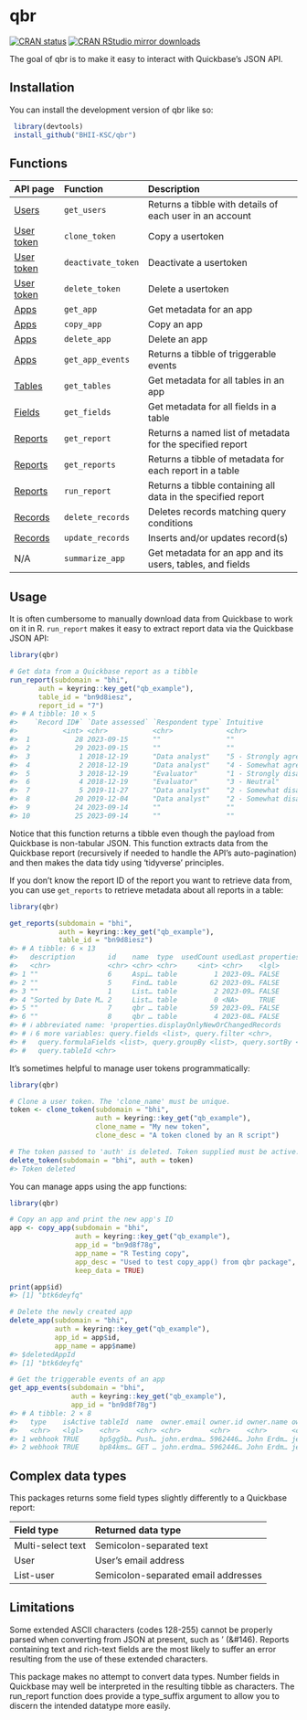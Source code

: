 
<!-- README.md is generated from README.Rmd. Please edit that file -->

# qbr

<!-- badges: start -->

[![CRAN
status](https://www.r-pkg.org/badges/version/qbr)](https://cran.r-project.org/package=qbr)
[![CRAN RStudio mirror
downloads](http://cranlogs.r-pkg.org/badges/qbr)](https://cran.r-project.org/package=qbr)
<!-- badges: end -->

The goal of qbr is to make it easy to interact with Quickbase’s JSON
API.

## Installation

You can install the development version of qbr like so:

``` r
 library(devtools)
 install_github("BHII-KSC/qbr")
```

## Functions

| API page                                                                    | Function           | Description                                                  |
|:----------------------------------------------------------------------------|:-------------------|:-------------------------------------------------------------|
| [Users](https://developer.quickbase.com/operation/getUsers)                 | `get_users`        | Returns a tibble with details of each user in an account     |
| [User token](https://developer.quickbase.com/operation/cloneUserToken)      | `clone_token`      | Copy a usertoken                                             |
| [User token](https://developer.quickbase.com/operation/deactivateUserToken) | `deactivate_token` | Deactivate a usertoken                                       |
| [User token](https://developer.quickbase.com/operation/deleteUserToken)     | `delete_token`     | Delete a usertoken                                           |
| [Apps](https://developer.quickbase.com/operation/getApp)                    | `get_app`          | Get metadata for an app                                      |
| [Apps](https://developer.quickbase.com/operation/copyApp)                   | `copy_app`         | Copy an app                                                  |
| [Apps](https://developer.quickbase.com/operation/deleteApp)                 | `delete_app`       | Delete an app                                                |
| [Apps](https://developer.quickbase.com/operation/getAppEvents)              | `get_app_events`   | Returns a tibble of triggerable events                       |
| [Tables](https://developer.quickbase.com/operation/getAppTables)            | `get_tables`       | Get metadata for all tables in an app                        |
| [Fields](https://developer.quickbase.com/operation/getFields)               | `get_fields`       | Get metadata for all fields in a table                       |
| [Reports](https://developer.quickbase.com/operation/getReport)              | `get_report`       | Returns a named list of metadata for the specified report    |
| [Reports](https://developer.quickbase.com/operation/getTableReports)        | `get_reports`      | Returns a tibble of metadata for each report in a table      |
| [Reports](https://developer.quickbase.com/operation/runReport)              | `run_report`       | Returns a tibble containing all data in the specified report |
| [Records](https://developer.quickbase.com/operation/deleteRecords)          | `delete_records`   | Deletes records matching query conditions                    |
| [Records](https://developer.quickbase.com/operation/upsert)                 | `update_records`   | Inserts and/or updates record(s)                             |
| N/A                                                                         | `summarize_app`    | Get metadata for an app and its users, tables, and fields    |

## Usage

It is often cumbersome to manually download data from Quickbase to work
on it in R. `run_report` makes it easy to extract report data via the
Quickbase JSON API:

``` r
library(qbr)

# Get data from a Quickbase report as a tibble
run_report(subdomain = "bhi",
       auth = keyring::key_get("qb_example"),
       table_id = "bn9d8iesz",
       report_id = "7")
#> # A tibble: 10 × 5
#>    `Record ID#` `Date assessed` `Respondent type` Intuitive           Accessible
#>           <int> <chr>           <chr>             <chr>               <chr>     
#>  1           28 2023-09-15      ""                ""                  ""        
#>  2           29 2023-09-15      ""                ""                  ""        
#>  3            1 2018-12-19      "Data analyst"    "5 - Strongly agre… "4 - Some…
#>  4            2 2018-12-19      "Data analyst"    "4 - Somewhat agre… "4 - Some…
#>  5            3 2018-12-19      "Evaluator"       "1 - Strongly disa… "2 - Some…
#>  6            4 2018-12-19      "Evaluator"       "3 - Neutral"       "4 - Some…
#>  7            5 2019-11-27      "Data analyst"    "2 - Somewhat disa… "4 - Some…
#>  8           20 2019-12-04      "Data analyst"    "2 - Somewhat disa… "3 - Neut…
#>  9           24 2023-09-14      ""                ""                  ""        
#> 10           25 2023-09-14      ""                ""                  ""
```

Notice that this function returns a tibble even though the payload from
Quickbase is non-tabular JSON. This function extracts data from the
Quickbase report (recursively if needed to handle the API’s
auto-pagination) and then makes the data tidy using ‘tidyverse’
principles.

If you don’t know the report ID of the report you want to retrieve data
from, you can use `get_reports` to retrieve metadata about all reports
in a table:

``` r
library(qbr)

get_reports(subdomain = "bhi",
            auth = keyring::key_get("qb_example"),
            table_id = "bn9d8iesz")
#> # A tibble: 6 × 13
#>   description        id    name  type  usedCount usedLast properties.displayOn…¹
#>   <chr>              <chr> <chr> <chr>     <int> <chr>    <lgl>                 
#> 1 ""                 6     Aspi… table         1 2023-09… FALSE                 
#> 2 ""                 5     Find… table        62 2023-09… FALSE                 
#> 3 ""                 1     List… table         2 2023-09… FALSE                 
#> 4 "Sorted by Date M… 2     List… table         0 <NA>     TRUE                  
#> 5 ""                 7     qbr … table        59 2023-09… FALSE                 
#> 6 ""                 8     qbr … table         4 2023-08… FALSE                 
#> # ℹ abbreviated name: ¹​properties.displayOnlyNewOrChangedRecords
#> # ℹ 6 more variables: query.fields <list>, query.filter <chr>,
#> #   query.formulaFields <list>, query.groupBy <list>, query.sortBy <list>,
#> #   query.tableId <chr>
```

It’s sometimes helpful to manage user tokens programmatically:

``` r
library(qbr)

# Clone a user token. The 'clone_name' must be unique. 
token <- clone_token(subdomain = "bhi", 
                     auth = keyring::key_get("qb_example"),
                     clone_name = "My new token",
                     clone_desc = "A token cloned by an R script")

# The token passed to 'auth' is deleted. Token supplied must be active.
delete_token(subdomain = "bhi", auth = token)
#> Token deleted
```

You can manage apps using the app functions:

``` r
library(qbr)

# Copy an app and print the new app's ID
app <- copy_app(subdomain = "bhi",
                auth = keyring::key_get("qb_example"),
                app_id = "bn9d8f78g",
                app_name = "R Testing copy",
                app_desc = "Used to test copy_app() from qbr package",
                keep_data = TRUE)

print(app$id)
#> [1] "btk6deyfq"

# Delete the newly created app
delete_app(subdomain = "bhi",
           auth = keyring::key_get("qb_example"),
           app_id = app$id,
           app_name = app$name)
#> $deletedAppId
#> [1] "btk6deyfq"

# Get the triggerable events of an app
get_app_events(subdomain = "bhi",
               auth = keyring::key_get("qb_example"),
               app_id = "bn9d8f78g")
#> # A tibble: 2 × 8
#>   type    isActive tableId  name  owner.email owner.id owner.name owner.userName
#>   <chr>   <lgl>    <chr>    <chr> <chr>       <chr>    <chr>      <chr>         
#> 1 webhook TRUE     bp5gg5b… Push… john.erdma… 5962446… John Erdm… jerdmann      
#> 2 webhook TRUE     bp84kms… GET … john.erdma… 5962446… John Erdm… jerdmann
```

## Complex data types

This packages returns some field types slightly differently to a
Quickbase report:

| Field type        | Returned data type                  |
|:------------------|:------------------------------------|
| Multi-select text | Semicolon-separated text            |
| User              | User’s email address                |
| List-user         | Semicolon-separated email addresses |

## Limitations

Some extended ASCII characters (codes 128-255) cannot be properly parsed
when converting from JSON at present, such as ’ (&#146). Reports
containing text and rich-text fields are the most likely to suffer an
error resulting from the use of these extended characters.

This package makes no attempt to convert data types. Number fields in
Quickbase may well be interpreted in the resulting tibble as characters.
The run_report function does provide a type_suffix argument to allow you
to discern the intended datatype more easily.
